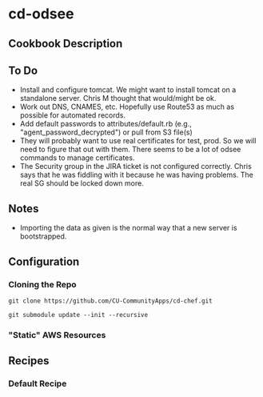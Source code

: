 # cd-odsee

## Cookbook Description

## To Do

* Install and configure tomcat. We might want to install tomcat on a standalone server. Chris M thought that would/might be ok.
* Work out DNS, CNAMES, etc. Hopefully use Route53 as much as possible for automated records.
* Add default passwords to attributes/default.rb (e.g., "agent_password_decrypted") or pull from S3 file(s)
* They will probably want to use real certificates for test, prod. So we will need to figure that out with them. There seems to be a lot of odsee commands to manage certificates.
* The Security group in the JIRA ticket is not configured correctly. Chris says that he was fiddling with it because he was having problems. The real SG should be locked down more.

## Notes

* Importing the data as given is the normal way that a new server is bootstrapped.

## Configuration

### Cloning the Repo

```
git clone https://github.com/CU-CommunityApps/cd-chef.git

git submodule update --init --recursive
```

### "Static" AWS Resources

## Recipes

### Default Recipe



